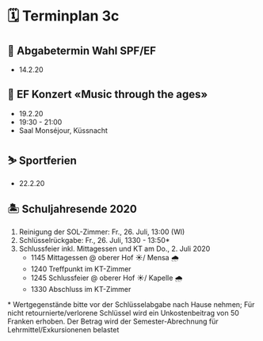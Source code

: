 # 🗓 Terminplan 3c

<!--## ⛷ Skitag 2020
* 745: Einsteigen in die Busse bei der Mensarampe (klassenweise)
* 805: Abfahrt ab Gymi Immensee mit Bussen + Standseilbahn auf Stoos
* 1130: Mittagessen im «Hotel Alpstubli» (direkt bei der Talstation des Fronalpstocksessellifts)
* 1545: Besammlung bei der Bergstation
* ab 1600: Individuelle Talfahrt und Rückreise mit den Bussen
* ~1730: Ankunft am Gymi
-->

## 📝 Abgabetermin Wahl SPF/EF
* 14.2.20

## 🎤 EF Konzert «Music through the ages»
* 19.2.20
* 19:30 - 21:00
* Saal Monséjour, Küssnacht

## ⛷ Sportferien
* 22.2.20


## 🏝 Schuljahresende 2020

1. Reinigung der SOL-Zimmer: Fr., 26. Juli, 13:00 (Wl)
1. Schlüsselrückgabe: Fr., 26. Juli, 1330 - 13:50*
1. Schlussfeier inkl. Mittagessen und KT am Do., 2. Juli 2020
    * 1145 Mittagessen @ oberer Hof ☀️/ Mensa 🌧
    * 1240 Treffpunkt im KT-Zimmer
    * 1245 Schlussfeier @ oberer Hof ☀️/ Kapelle 🌧
    * 1330 Abschluss im KT-Zimmer

\* Wertgegenstände bitte vor der Schlüsselabgabe nach Hause nehmen; Für nicht retournierte/verlorene Schlüssel wird ein Unkostenbeitrag von 50 Franken erhoben. Der Betrag wird der Semester-Abrechnung für Lehrmittel/Exkursionenen belastet
